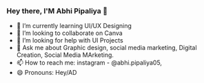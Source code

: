 ### Hey there, I'M Abhi Pipaliya 👋
  
- 🌱 I’m currently learning UI/UX Designing
- 👯 I’m looking to collaborate on Canva
- 🤔 I’m looking for help with UI Projects
- 💬 Ask me about Graphic design, social media marketing, Digital Creation, Social Media MArketing.
- 📫 How to reach me: instagram - @abhi.pipaliya05, 
- 😄 Pronouns: Hey/AD
